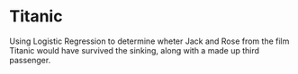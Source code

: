 # Titanic
Using Logistic Regression to determine wheter Jack and Rose from the film Titanic would have survived the sinking, along with a made up third passenger. 
